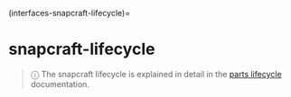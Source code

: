 (interfaces-snapcraft-lifecycle)=
# snapcraft-lifecycle

> ⓘ  The snapcraft lifecycle is explained in detail in the [parts lifecycle](/) documentation.

